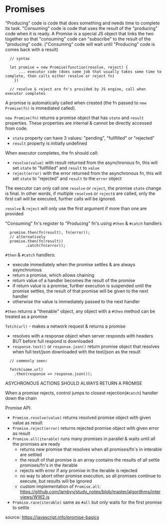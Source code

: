 # Promises

"Producing" code is code that does something and needs time to complete its task. "Consuming" code is code that uses the result of the "producing" code when it is ready. A Promise is a special JS object that links the two together so that "consuming" code can "subscribe" to the result of the "producing" code. ("Consuming" code will wait until "Producing" code is comes back with a result)

```
  // syntax

  let promise = new Promise(function(resolve, reject) {
      ... executor code (does some job that usually takes some time to complete, then calls either resolve or reject fn)
    })

  // resolve & reject are fn's provided by JS engine, call when executor completes
```

A promise is automatically called when created (the fn passed to `new Promise(fn)` is immediated called).

`new Promise(fn)` returns a promise object that has `state` and `result` properties. These properties are internal & cannot be directly accessed from code.
  - `state` property can have 3 values: "pending", "fullfilled" or "rejected"
  - `result` property is initially undefined

When executor completes, the fn should call:
  - `resolve(value)` with result returned from the asynchronous fn, this will set `state` to "fullfilled" and `result` to `value`
  - `reject(error)` with the error returned from the asynchronous fn, this will set `state` to "rejected" and `result` to the `error` object

The executor can only call one `resolve` or `reject`, the promise `state` change is final. In other words, if multiple `resolve`s or `reject`s are called, only the first call will be executed, further calls will be ignored.

`resolve` & `reject` will only use the first argument if more than one are provided

"Consuming" fn's register to "Producing" fn's using `#then` & `#catch` handlers
```
  promise.then(fn(result), fn(error));
  // alternatively
  promise.then(fn(result))
         .catch(fn(error));
```

`#then` & `#catch` handlers:
  - execute immediately when the promise settles & are always asynchronous
  - return a promise, which allows chaining
  - return value of a handler becomes the result of the promise
  - if return value is a promise, further execution is suspended until the promise settles, the result of that promise will be given to the next handler
  - otherwise the value is immediately passed to the next handler

`#then` returns a "thenable" object, any object with a `#then` method can be treated as a promise

`fetch(url)` - makes a network request & returns a promise
  - resolves with a response object when server responds with headers BUT before full respond is downloaded
  - `response.text()` or `response.json()` return promise object that resolves when full text/json downloaded with the text/json as the result
  ```
    // commonly seen:

    fetch(some.url)
      .then(response => response.json());
  ```

  ASYCHRONOUS ACTIONS SHOULD ALWAYS RETURN A PROMISE

  When a promise rejects, control jumps to closest rejection(`#catch`) handler down the chain

Promise API:
  - `Promise.resolve(value)` returns resolved promise object with given value as result
  - `Promise.reject(error)` returns rejected promise object with given error as result
  - `Promise.all(iterable)` runs many promises in parallel & waits until all the promises are ready
    - returns new promise that resolves when all promises/fn's in interable are settled
    - the result of that promise is an array contains the results of all settle promises/fn's in the iterable
    - rejects with error if any promise in the iterable is rejected
    - no way to abort other promise execution, so all promises continue to execute, but results will be ignored
    - custom implementation of `Promise.all`:  https://github.com/lambyy/study_notes/blob/master/algorithms/interviews/WW2.js
  - `Promise.race(iterable)` same as `#all` but only waits for the first promise to settle

source: https://javascript.info/promise-basics
